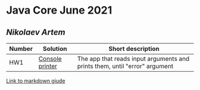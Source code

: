 # Java Core June 2021

## *Nikolaev Artem*

| Number | Solution  | Short description
| --- | --- | --- |
| HW1 | [Console printer](https://github.com/NikolaevArtem/Java_Core_June_2021/tree/master/src/main/java/homework_1) | The app that reads input arguments and prints them, until "error" argument |

[Link to markdown giude](https://github.com/adam-p/markdown-here/wiki/Markdown-Cheatsheet)
